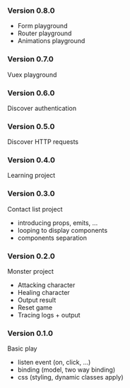 ### Version 0.8.0

- Form playground
- Router playground
- Animations playground

### Version 0.7.0

Vuex playground

### Version 0.6.0

Discover authentication

### Version 0.5.0

Discover HTTP requests

### Version 0.4.0

Learning project

### Version 0.3.0

Contact list project

- introducing props, emits, ...
- looping to display components
- components separation

### Version 0.2.0

Monster project

- Attacking character
- Healing character
- Output result
- Reset game
- Tracing logs + output

### Version 0.1.0

Basic play

- listen event (on, click, ...)
- binding (model, two way binding)
- css (styling, dynamic classes apply)
